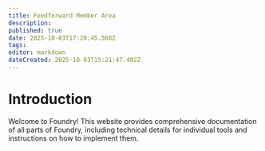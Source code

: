 ```yaml
---
title: Feedforward Member Area
description: 
published: true
date: 2025-10-03T17:20:45.568Z
tags: 
editor: markdown
dateCreated: 2025-10-03T15:21:47.402Z
---
```


# Introduction

Welcome to Foundry! This website provides comprehensive documentation of all parts of Foundry, including technical details for individual tools and instructions on how to implement them.